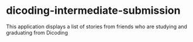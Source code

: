 # dicoding-intermediate-submission
 This application displays a list of stories from friends who are studying and graduating from Dicoding
